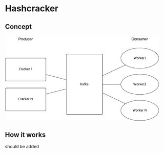 # Hashcracker

## Concept
![concept image](https://github.com/ghatdev/hashcracker/raw/master/hashcracker.png)

## How it works
should be added